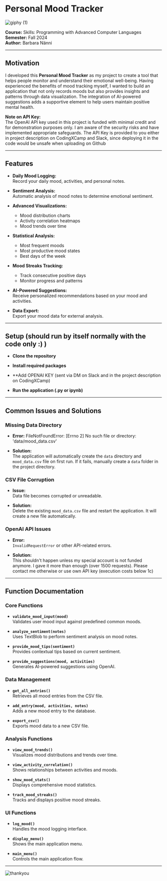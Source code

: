# Personal Mood Tracker

![giphy (1)](https://github.com/user-attachments/assets/d30ccf85-7a21-48eb-8226-561d14f7c1ec)


**Course:** Skills: Programming with Advanced Computer Languages  
**Semester:** Fall 2024  
**Author:** Barbara Nänni

---

## Motivation

I developed this **Personal Mood Tracker** as my project to create a tool that helps people monitor and understand their emotional well-being. Having experienced the benefits of mood tracking myself, I wanted to build an application that not only records moods but also provides insights and patterns through data visualization. The integration of AI-powered suggestions adds a supportive element to help users maintain positive mental health.

**Note on API Key:**  
The OpenAI API key used in this project is funded with minimal credit and for demonstration purposes only. I am aware of the security risks and have implemented appropriate safeguards.
The API Key is provided to you either in project description on CodingXCamp and Slack, since deploying it in the code would be unsafe when uploading on Github

---

## Features

- **Daily Mood Logging:**  
  Record your daily mood, activities, and personal notes.

- **Sentiment Analysis:**  
  Automatic analysis of mood notes to determine emotional sentiment.

- **Advanced Visualizations:**
  - Mood distribution charts
  - Activity correlation heatmaps
  - Mood trends over time

- **Statistical Analysis:**
  - Most frequent moods
  - Most productive mood states
  - Best days of the week

- **Mood Streaks Tracking:**
  - Track consecutive positive days
  - Monitor progress and patterns

- **AI-Powered Suggestions:**  
  Receive personalized recommendations based on your mood and activities.

- **Data Export:**  
  Export your mood data for external analysis.

---

## Setup (should run by itself normally with the code only :) )

- **Clone the repository**

- **Install required packages**

- **Add OPENAI KEY (sent via DM on Slack and in the project description on CodingXCamp)

- **Run the application (.py or ipynb)**


---
## Common Issues and Solutions

### Missing Data Directory

- **Error:** 
FileNotFoundError: [Errno 2] No such file or directory: 'data/mood_data.csv'

- **Solution:**  
The application will automatically create the `data` directory and `mood_data.csv` file on first run. If it fails, manually create a `data` folder in the project directory.

### CSV File Corruption

- **Issue:**  
Data file becomes corrupted or unreadable.

- **Solution:**  
Delete the existing `mood_data.csv` file and restart the application. It will create a new file automatically.

### OpenAI API Issues

- **Error:**  
`InvalidRequestError` or other API-related errors.

- **Solution:**  
This shouldn't happen unless my special account is not funded anymore. I gave it more than enough (over 1500 requests). Please contact me otherwise or use own API key (execution costs below 1c)

---

## Function Documentation

### Core Functions

- **`validate_mood_input(mood)`**  
Validates user mood input against predefined common moods.

- **`analyze_sentiment(notes)`**  
Uses TextBlob to perform sentiment analysis on mood notes.

- **`provide_mood_tips(sentiment)`**  
Provides contextual tips based on current sentiment.

- **`provide_suggestions(mood, activities)`**  
Generates AI-powered suggestions using OpenAI.

### Data Management

- **`get_all_entries()`**  
Retrieves all mood entries from the CSV file.

- **`add_entry(mood, activities, notes)`**  
Adds a new mood entry to the database.

- **`export_csv()`**  
Exports mood data to a new CSV file.

### Analysis Functions

- **`view_mood_trends()`**  
Visualizes mood distributions and trends over time.

- **`view_activity_correlation()`**  
Shows relationships between activities and moods.

- **`show_mood_stats()`**  
Displays comprehensive mood statistics.

- **`track_mood_streaks()`**  
Tracks and displays positive mood streaks.

### UI Functions

- **`log_mood()`**  
Handles the mood logging interface.

- **`display_menu()`**  
Shows the main application menu.

- **`main_menu()`**  
Controls the main application flow.

---

![thankyou](https://github.com/user-attachments/assets/3769e184-51b4-4b42-aaa7-00124827d5eb)


